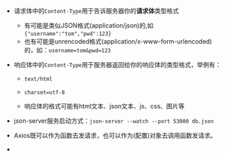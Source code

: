 * 请求体中的`Content-Type`用于告诉服务器你的**请求体**类型格式
  * 有可能是类似JSON格式(application/json)的,如`{"username":"tom","pwd":123}`
  * 也有可能是unrencoded格式(application/x-www-form-urlencoded)的，如：`username=tom&pwd=123`

* 响应体中的`Content-Type`用于服务器返回给你的响应体的类型格式，举例有：

  * `text/html`
  * `charset=utf-8`

  * 响应体的格式可能有html文本、json文本、js、css、图片等
* json-server服务启动方式：`json-server --watch --port 53000 db.json`

* Axios既可以作为函数去发请求，也可以作为(配置)对象去调用函数发请求。
* 